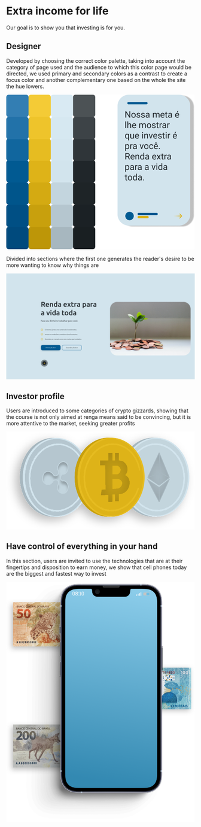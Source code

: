# Extra income for life
Our goal is to show you that investing is for you.

## Designer 
Developed by choosing the correct color palette, taking into account the category of page used and the audience to which this color page would be directed, we used primary and secondary colors as a contrast to create a focus color and another complementary one based on the whole the site the hue lowers.
 
![Color Palette](https://github.com/Connected-Live/Extra-Income/blob/main/src/image/designer/color%20palette.png?raw=true)

Divided into sections where the first one generates the reader's desire to be more wanting to know why things are

![Hero 1](https://github.com/Connected-Live/Extra-Income/blob/main/src/image/designer/hero1.png?raw=true)


## Investor profile
Users are introduced to some categories of crypto gizzards, showing that the course is not only aimed at renga means said to be convincing, but it is more attentive to the market, seeking greater profits

![Cryptocurrencies](https://raw.githubusercontent.com/Connected-Live/Extra-Income/d5158db6308a7d7c332c4935925389204c17c2d4/src/image/ilustrations/cryptocurrencies.svg?token=ALZATKKQLTKKCMMW7LB4C7LB3NHMO)

## Have control of everything in your hand

In this section, users are invited to use the technologies that are at their fingertips and disposition to earn money, we show that cell phones today are the biggest and fastest way to invest

![Phone](https://raw.githubusercontent.com/Connected-Live/Extra-Income/e50abda540f6b273600e887451025d88da9fa40d/src/image/ilustrations/phone.svg?token=ALZATKPEGUTBIRRLV7T466DB3NG5A)